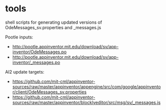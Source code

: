 # tools
shell scripts for generating updated versions of OdeMessages_sv.properties and _messages.js

Pootle inputs:
* http://pootle.appinventor.mit.edu/download/sv/app-inventor/OdeMessages.po
* http://pootle.appinventor.mit.edu/download/sv/app-inventor/_messages.po

AI2 update targets:
* https://github.com/mit-cml/appinventor-sources/raw/master/appinventor/appengine/src/com/google/appinventor/client/OdeMessages_sv.properties
* https://github.com/mit-cml/appinventor-sources/raw/master/appinventor/blocklyeditor/src/msg/sv/_messages.js
